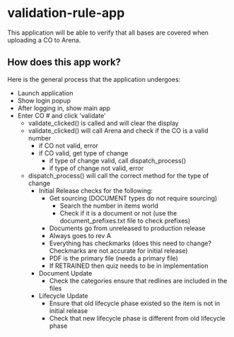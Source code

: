 # validation-rule-app
This application will be able to verify that all bases are covered when uploading a CO to Arena.

## How does this app work?
Here is the general process that the application undergoes:

- Launch application
- Show login popup
- After logging in, show main app
- Enter CO # and click 'validate'
  - validate_clicked() is called and will clear the display
  - validate_clicked() will call Arena and check if the CO is a valid number
    - if CO not valid, error
    - if CO valid, get type of change
      - if type of change valid, call dispatch_process()
      - if type of change not valid, error
  - dispatch_process() will call the correct method for the type of change
    - Initial Release checks for the following:
      - Get sourcing (DOCUMENT types do not require sourcing)
        - Search the number in items world
        - Check if it is a document or not (use the document_prefixes.txt file to check prefixes)
      - Documents go from unreleased to production release
      - Always goes to rev A
      - Everything has checkmarks (does this need to change? Checkmarks are not accurate for initial release)
      - PDF is the primary file (needs a primary file)
      - If RETRAINED then quiz needs to be in implementation
    - Document Update
      - Check the categories ensure that redlines are included in the files
    - Lifecycle Update
      - Ensure that old lifecycle phase existed so the item is not in initial release
      - Check that new lifecycle phase is different from old lifecycle phase